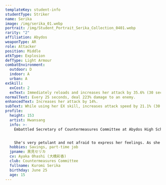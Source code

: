 ```yaml
---
templateKey: student-info
studentType: Striker
name: Serika
image: /img/serika_01.webp
portrait: /img/Student_Portrait_Serika_Collection_0401.webp
rarity: "2"
affiliation: Abydos
weaponType: AR
role: Attacker
position: Middle
atkType: Explosion
defType: Light Armour
combatEnvironment:
  outdoor: D
  indoor: A
  urban: A
exSkill:
  exCost: 2
  exText: Immediately reloads and increases her attack by 35.6% (30 sec).
normalText: Every 25 seconds, deal 223% damage to an enemy.
enhancedText: Increases her attack by 14%.
subText: While using her EX skill, increases attack speed by 21.1% (30 sec).
profile:
  height: 153
  artist: Hwansang
  info: >-
    Embattled Secretary of Countermeasures Committee at Abydos High School.


    She's very petulant and not afraid to express her feelings. As she often says, ""I wish this school would just go out of business! But in fact, she has such a deep love for the school that she secretly works part-time to pay off the school's debts.
  hobbies: Savings, part-time job
  jpname: 黒見セリカ
  cv: Ayaka Ohashi (大橋彩香)
  club: Countermeasures Committee
  fullname: Kuromi Serika
  birthday: June 25
  age: 15
---
```

